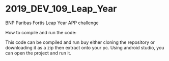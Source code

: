 # 2019_DEV_109_Leap_Year
BNP Paribas Fortis Leap Year APP challenge

How to compile and run the code:

This code can be compiled and run buy either cloning the repository or downloading it as a zip then extract onto your pc. Using android studio, you can open the project and run it.
